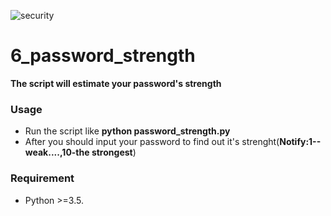 ![security](https://cloud.githubusercontent.com/assets/22424468/21547035/b52382e0-ce0d-11e6-87fd-7172ee3d4fe6.gif)
# 6_password_strength


**The script will estimate your password's strength**

### Usage


- Run the script like **python password_strength.py**
- After you should input your password to find out it's strenght(**Notify:1--weak....,10-the strongest**)


### Requirement


- Python >=3.5.

